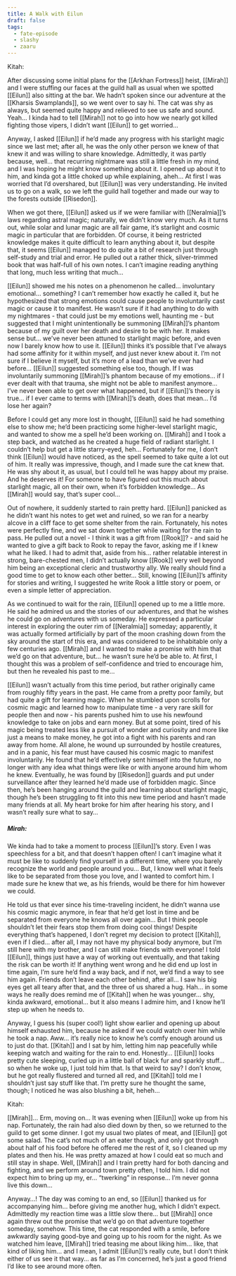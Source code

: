 ```yaml
---
title: A Walk with Eilun
draft: false
tags:
  - fate-episode
  - slashy
  - zaaru
---
```

<p class="kitah">Kitah:</p>

After discussing some initial plans for the [[Arkhan Fortress]] heist, [[Mirah]] and I were stuffing our faces at the guild hall as usual when we spotted [[Eilun]] also sitting at the bar. We hadn’t spoken since our adventure at the [[Kharsis Swamplands]], so we went over to say hi. The cat was shy as always, but seemed quite happy and relieved to see us safe and sound. Yeah… I kinda had to tell [[Mirah]] not to go into how we nearly got killed fighting those vipers, I didn’t want [[Eilun]] to get worried…

Anyway, I asked [[Eilun]] if he’d made any progress with his starlight magic since we last met; after all, he was the only other person we knew of that knew it and was willing to share knowledge. Admittedly, it was partly because, well… that recurring nightmare was still a little fresh in my mind, and I was hoping he might know something about it. I opened up about it to him, and kinda got a little choked up while explaining, aheh… At first I was worried that I’d overshared, but [[Eilun]] was very understanding. He invited us to go on a walk, so we left the guild hall together and made our way to the forests outside [[Risedon]]. 

When we got there, [[Eilun]] asked us if we were familiar with [[Neralmia]]’s laws regarding astral magic; naturally, we didn’t know very much. As it turns out, while solar and lunar magic are all fair game, it’s starlight and cosmic magic in particular that are forbidden. Of course, it being restricted knowledge makes it quite difficult to learn anything about it, but despite that, it seems [[Eilun]] managed to do quite a bit of research just through self-study and trial and error. He pulled out a rather thick, silver-trimmed book that was half-full of his own notes. I can’t imagine reading anything that long, much less writing that much…

[[Eilun]] showed me his notes on a phenomenon he called… involuntary emotional… something? I can’t remember how exactly he called it, but he hypothesized that strong emotions could cause people to involuntarily cast magic or cause it to manifest. He wasn’t sure if it had anything to do with my nightmares - that could just be my emotions well, haunting me - but suggested that I might unintentionally be summoning [[Mirah]]’s phantom because of my guilt over her death and desire to be with her. It makes sense but… we’ve never been attuned to starlight magic before, and even now I barely know how to use it. [[Eilun]] thinks it’s possible that I’ve always had some affinity for it within myself, and just never knew about it. I’m not sure if I believe it myself, but it’s more of a lead than we’ve ever had before… [[Eilun]] suggested something else too, though. If I was involuntarily summoning [[Mirah]]’s phantom because of my emotions… if I ever dealt with that trauma, she might not be able to manifest anymore… I’ve never been able to get over what happened, but if [[Eilun]]’s theory is true… if I ever came to terms with [[Mirah]]’s death, does that mean… I’d lose her again?

Before I could get any more lost in thought, [[Eilun]] said he had something else to show me; he’d been practicing some higher-level starlight magic, and wanted to show me a spell he’d been working on. [[Mirah]] and I took a step back, and watched as he created a huge field of radiant starlight. I couldn’t help but get a little starry-eyed, heh… Fortunately for me, I don’t think [[Eilun]] would have noticed, as the spell seemed to take quite a lot out of him. It really was impressive, though, and I made sure the cat knew that. He was shy about it, as usual, but I could tell he was happy about my praise. And he deserves it! For someone to have figured out this much about starlight magic, all on their own, when it’s forbidden knowledge… As [[Mirah]] would say, that’s super cool… 

Out of nowhere, it suddenly started to rain pretty hard. [[Eilun]] panicked as he didn’t want his notes to get wet and ruined, so we ran for a nearby alcove in a cliff face to get some shelter from the rain. Fortunately, his notes were perfectly fine, and we sat down together while waiting for the rain to pass. He pulled out a novel - I think it was a gift from [[Rook]]? - and said he wanted to give a gift back to Rook to repay the favor, asking me if I knew what he liked. I had to admit that, aside from his… rather relatable interest in strong, bare-chested men, I didn’t actually know [[Rook]] very well beyond him being an exceptional cleric and trustworthy ally. We really should find a good time to get to know each other better… Still, knowing [[Eilun]]’s affinity for stories and writing, I suggested he write Rook a little story or poem, or even a simple letter of appreciation.

As we continued to wait for the rain, [[Eilun]] opened up to me a little more. He said he admired us and the stories of our adventures, and that he wishes he could go on adventures with us someday. He expressed a particular interest in exploring the outer rim of [[Neralmia]] someday; apparently, it was actually formed artificially by part of the moon crashing down from the sky around the start of this era, and was considered to be inhabitable only a few centuries ago. [[Mirah]] and I wanted to make a promise with him that we’d go on that adventure, but… he wasn’t sure he’d be able to. At first, I thought this was a problem of self-confidence and tried to encourage him, but then he revealed his past to me… 

[[Eilun]] wasn’t actually from this time period, but rather originally came from roughly fifty years in the past. He came from a pretty poor family, but had quite a gift for learning magic. When he stumbled upon scrolls for cosmic magic and learned how to manipulate time - a very rare skill for people then and now - his parents pushed him to use his newfound knowledge to take on jobs and earn money. But at some point, tired of his magic being treated less like a pursuit of wonder and curiosity and more like just a means to make money, he got into a fight with his parents and ran away from home. All alone, he wound up surrounded by hostile creatures, and in a panic, his fear must have caused his cosmic magic to manifest involuntarily. He found that he’d effectively sent himself into the future, no longer with any idea what things were like or with anyone around him whom he knew. Eventually, he was found by [[Risedon]] guards and put under surveillance after they learned he’d made use of forbidden magic. Since then, he’s been hanging around the guild and learning about starlight magic, though he’s been struggling to fit into this new time period and hasn’t made many friends at all. My heart broke for him after hearing his story, and I wasn’t really sure what to say… 

##### <p class="mirah">Mirah:</p>

We kinda had to take a moment to process [[Eilun]]’s story. Even I was speechless for a bit, and that doesn’t happen often! I can’t imagine what it must be like to suddenly find yourself in a different time, where you barely recognize the world and people around you… But, I know well what it feels like to be separated from those you love, and I wanted to comfort him. I made sure he knew that we, as his friends, would be there for him however we could. 

He told us that ever since his time-traveling incident, he didn’t wanna use his cosmic magic anymore, in fear that he’d get lost in time and be separated from everyone he knows all over again… But I think people shouldn’t let their fears stop them from doing cool things! Despite everything that’s happened, I don’t regret my decision to protect [[Kitah]], even if I died… after all, I may not have my physical body anymore, but I’m still here with my brother, and I can still make friends with everyone! I told [[Eilun]], things just have a way of working out eventually, and that taking the risk can be worth it! If anything went wrong and he did end up lost in time again, I’m sure he’d find a way back, and if not, we’d find a way to see him again. Friends don’t leave each other behind, after all… I saw his big eyes get all teary after that, and the three of us shared a hug. Hah… in some ways he really does remind me of [[Kitah]] when he was younger… shy, kinda awkward, emotional… but it also means I admire him, and I know he’ll step up when he needs to.

Anyway, I guess his (super cool!) light show earlier and opening up about himself exhausted him, because he asked if we could watch over him while he took a nap. Aww… it’s really nice to know he’s comfy enough around us to just do that. [[Kitah]] and I sat by him, letting him nap peacefully while keeping watch and waiting for the rain to end. Honestly… [[Eilun]] looks pretty cute sleeping, curled up in a little ball of black fur and sparkly stuff… so when he woke up, I just told him that. Is that weird to say? I don’t know, but he got really flustered and turned all red, and [[Kitah]] told me I shouldn’t just say stuff like that. I’m pretty sure he thought the same, though; I noticed he was also blushing a bit, heheh… 

<p class="kitah">Kitah:</p>

[[Mirah]]… Erm, moving on… It was evening when [[Eilun]] woke up from his nap. Fortunately, the rain had also died down by then, so we returned to the guild to get some dinner. I got my usual two plates of meat, and [[Eilun]] got some salad. The cat’s not much of an eater though, and only got through about half of his food before he offered me the rest of it, so I cleaned up my plates and then his. He was pretty amazed at how I could eat so much and still stay in shape. Well, [[Mirah]] and I train pretty hard for both dancing and fighting, and we perform around town pretty often, I told him. I did not expect him to bring up my, er… “twerking” in response… I’m never gonna live this down… 

Anyway…! The day was coming to an end, so [[Eilun]] thanked us for accompanying him… before giving me another hug, which I didn’t expect. Admittedly my reaction time was a little slow there… but [[Mirah]] once again threw out the promise that we’d go on that adventure together someday, somehow. This time, the cat responded with a smile, before awkwardly saying good-bye and going up to his room for the night. As we watched him leave, [[Mirah]] tried teasing me about liking him… like, that kind of liking him… and I mean, I admit [[Eilun]]’s really cute, but I don’t think either of us see it that way… as far as I’m concerned, he’s just a good friend I’d like to see around more often.